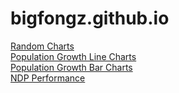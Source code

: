 # bigfongz.github.io
<div>
	<a href="Random Charts.html">Random Charts</a>
	<br>
	<a href="Population Growth Line Charts.html">Population Growth Line Charts</a>
	<br>
	<a href="Population Growth Bar Charts.html">Population Growth Bar Charts</a>
	<br>
	<a href="NDP Performance.html">NDP Performance</a>
</div>
